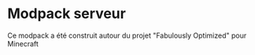 # Modpack serveur
 Ce modpack a été construit autour du projet "Fabulously Optimized" pour Minecraft
